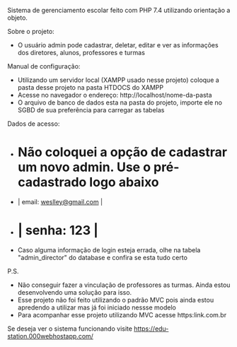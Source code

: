 Sistema de gerenciamento escolar feito com PHP 7.4 utilizando orientação a objeto.

Sobre o projeto:
  - O usuário admin pode cadastrar, deletar, editar e ver as informações dos diretores, alunos, professores e turmas

Manual de configuração:
  - Utilizando um servidor local (XAMPP usado nesse projeto) coloque a pasta desse projeto na pasta HTDOCS do XAMPP
  - Acesse no navegador o endereço: http://localhost/nome-da-pasta
  - O arquivo de banco de dados esta na pasta do projeto, importe ele no SGBD de sua preferência para carregar as tabelas
  

Dados de acesso:
  - Não coloquei a opção de cadastrar um novo admin. Use o pré-cadastrado logo abaixo
    ============================
  - | email: weslley@gmail.com |
  - | senha: 123               |
    ============================
  - Caso alguma informação de login esteja errada, olhe na tabela "admin_director" do database e confira se esta tudo certo
  
  
  
P.S.
  - Não conseguir fazer a vinculação de professores as turmas. Ainda estou desenvolvendo uma solução para isso.
  - Esse projeto não foi feito utilizando o padrão MVC pois ainda estou apredendo a utilizar mas já foi iniciado nessse modelo
  - Para acompanhar esse projeto utilizando MVC acesse https:link.com.br


Se deseja ver o sistema funcionando visite https://edu-station.000webhostapp.com/
